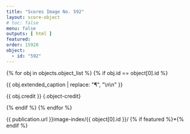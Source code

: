 ```yaml
---
title: "Scores Image No. 592"
layout: score-object
# toc: false
menu: false
outputs: [ html ]
featured: 
order: 15920
object:
  - id: "592"
---
```


{% for obj in objects.object_list %}
{% if obj.id == object[0].id %}

{{ obj.extended_caption | replace: "¶", "\n\n" }}

{{ obj.credit }} {.object-credit}

{% endif %}
{% endfor %}

<div class="object-credit object-url is-print-only">

{{ publication.url }}image-index/{{ object[0].id }}/ {% if featured %}*{% endif %}

</div>
